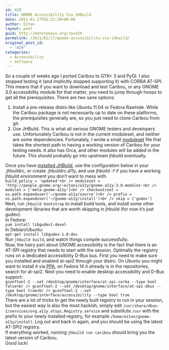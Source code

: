 ```yaml
---
id: 429
title: GNOME Accessibility Via JHBuild
date: 2011-01-17T02:23:20+00:00
author: Eitan
layout: post
guid: http://monotonous.org/?p=429
permalink: /2011/01/17/gnome-accessibility-via-jhbuild/
original_post_id:
  - "429"
categories:
  - Accessibility
  - Software
---
```

So a couple of weeks ago I ported Caribou to GTK+ 3 and PyGI. I also stopped testing it (and implicitly stopped supporting it) with CORBA AT-SPI. This means that if you want to download and test Caribou, or any GNOME 3.0 accessibility module for that matter, you need to jump through hoops to get all the prerequisites. There are two sane options:

  1. Install a pre-release distro like Ubuntu 11.04 or Fedora Rawhide. While the Caribou package is not necessarily up to date on these platforms, the prerequisites generally are, so you just need to clone Caribou from git.
  2. Use JHBuild. This is what all serious GNOME testers and developers use. Unfortunately Caribou is not in the current moduleset, and neither are some dependencies. Fortunately, I wrote a small [moduleset](http://people.gnome.org/~eitani/a11y/gnome-a11y-3.0.modules) file that takes the shortest path to having a working version of Caribou for your testing needs. It also has Orca, and other modules will be added in the future. This should probably go into upstream jhbuild eventually.

Once you have [installed JHBuild](http://library.gnome.org/devel/jhbuild/stable/getting-started.html.en), use the configuration below in your .jhbuildrc, or create .jhbuildrc.a11y, and use jhbuild -f if you have a working jhbuild environment you don&#8217;t want to mess with.  
`build_policy = 'updated'<br />
moduleset = 'http://people.gnome.org/~eitani/a11y/gnome-a11y-3.0.modules'<br />
modules = ['meta-gnome-a11y']<br />
checkoutroot = os.path.expanduser('~/gnome-a11y/source')<br />
prefix = os.path.expanduser('~/gnome-a11y/install')<br />
skip = ['gudev']`  
Next, run `jhbuild bootstrap` to install build tools, and install some other development libraries that are worth skipping in jhbuild (for now it&#8217;s just gudev).  
In Fedora:  
`yum install libgudev1-devel`  
In Debian/Ubuntu:  
`apt-get install libgudev-1.0-dev`  
Run `jhbuild build`, and watch things compile successfully.  
Now, the hairy part about GNOME accessibility is the fact that there is an AT-SPI registry that needs to start with the session. Optimally the registry runs on a dedicated accessibility D-Bus bus. First you need to make sure you installed and enabled at-spi2 through your distro. On Ubuntu you might want to install it via [PPA](https://launchpad.net/~accessibility-dev/+archive/ppa), on Fedora 14 it already is in the repositories, search for ﻿at-spi2. Next you need to enable desktop accessibility and D-Bus support:  
`gconftool-2 --set /desktop/gnome/interface/at-spi-corba --type bool false<br />
gconftool-2 --set /desktop/gnome/interface/at-spi-dbus --type bool true<br />
gconftool-2 --set /desktop/gnome/interface/accessibility --type bool true`  
There are a lot of tricks to get the newly built registry to run in your session, but the easiest way is also the most hackish, simply edit `/usr/share/dbus-1/services/org.a11y.atspi.Registry.service` and substitute `/usr` with the prefix to your newly installed registry, for example `/home/eitan/gnome-a11y/install`. Log out and back in again, and you should be using the latest AT-SPI2 registry.  
If everything worked, running `jhbuild run caribou` should bring you the latest version of Caribou.  
Good luck!